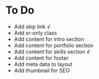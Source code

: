 # To Do

- Add skip link √
- Add sr-only class
- Add content for intro section
- Add content for portfolio section
- Add content for skills section √
- Add content for footer
- Add meta data to layout
- Add thumbnail for SEO
